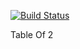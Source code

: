 [![Build Status](https://travis-ci.org/ghalib5000/TableOf2.svg?branch=master)](https://travis-ci.org/ghalib5000/TableOf2)

Table Of 2